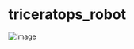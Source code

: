 # triceratops_robot
![image](https://github.com/user-attachments/assets/bbb0408d-8dc3-4800-9060-aeffb95ce153)
